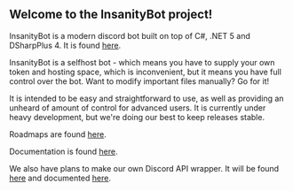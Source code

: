 ## Welcome to the InsanityBot project!

InsanityBot is a modern discord bot built on top of C#, .NET 5 and DSharpPlus 4. It is found [here](https://github.com/insanitybot/insanitybot).

InsanityBot is a selfhost bot - which means you have to supply your own token and hosting space, which is inconvenient, but it means you have full control over the bot. Want to modify important files manually? Go for it!

It is intended to be easy and straightforward to use, as well as providing an unheard of amount of control for advanced users. It is currently under heavy development, but we're doing our best to keep releases stable.

Roadmaps are found [here](https://github.com/insanitybot/roadmaps).

Documentation is found [here](https://bot.insanity.host/insanitybot).

We also have plans to make our own Discord API wrapper. It will be found [here](https://github.com/insanitybot/starnight) and documented [here](https://bot.insanity.host/starnight).
